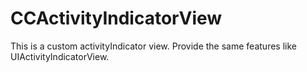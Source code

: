 CCActivityIndicatorView
=======================

This is a custom activityIndicator view. Provide the same features like UIActivityIndicatorView.
